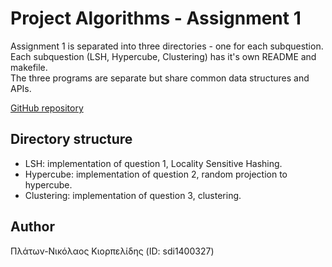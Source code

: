# Project Algorithms - Assignment 1

Assignment 1 is separated into three directories - one for each subquestion.<br>
Each subquestion (LSH, Hypercube, Clustering) has it's own README and makefile.<br>
The three programs are separate but share common data structures and APIs.

[GitHub repository](https://github.com/otalpster/project-algorithms)

## Directory structure

 - LSH: implementation of question 1, Locality Sensitive Hashing.
 - Hypercube: implementation of question 2, random projection to hypercube.
 - Clustering: implementation of question 3, clustering.

## Author

Πλάτων-Νικόλαος Κιορπελίδης (ID: sdi1400327)
